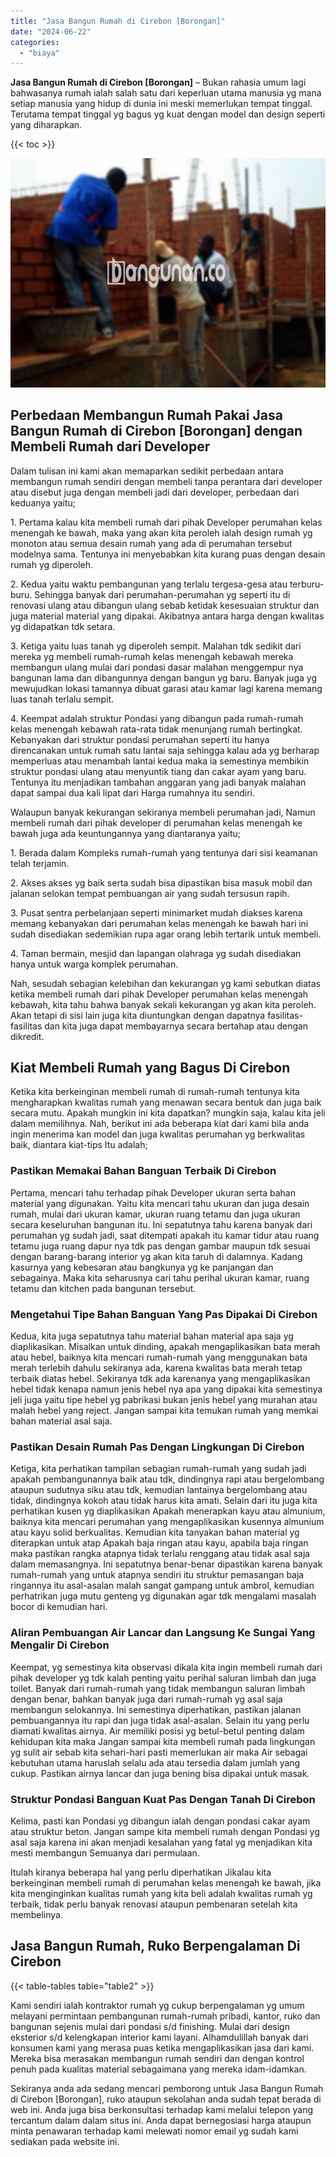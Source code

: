 ```yaml
---
title: "Jasa Bangun Rumah di Cirebon [Borongan]"
date: "2024-06-22"
categories: 
  - "biaya"
---
```


**Jasa Bangun Rumah di Cirebon \[Borongan\]** – Bukan rahasia umum lagi bahwasanya rumah ialah salah satu dari keperluan utama manusia yg mana setiap manusia yang hidup di dunia ini meski memerlukan tempat tinggal. Terutama tempat tinggal yg bagus yg kuat dengan model dan design seperti yang diharapkan.

{{< toc >}}

![Jasa Bangun Rumah di Cirebon [Borongan]](/images/borong-bangunan-41.png)

## Perbedaan Membangun Rumah Pakai Jasa Bangun Rumah di Cirebon \[Borongan\] dengan Membeli Rumah dari Developer

Dalam tulisan ini kami akan memaparkan sedikit perbedaan antara membangun rumah sendiri dengan membeli tanpa perantara dari developer atau disebut juga dengan membeli jadi dari developer, perbedaan dari keduanya yaitu;

1\. Pertama kalau kita membeli rumah dari pihak Developer perumahan kelas menengah ke bawah, maka yang akan kita peroleh ialah design rumah yg monoton atau semua desain rumah yang ada di perumahan tersebut modelnya sama. Tentunya ini menyebabkan kita kurang puas dengan desain rumah yg diperoleh.

2\. Kedua yaitu waktu pembangunan yang terlalu tergesa-gesa atau terburu-buru. Sehingga banyak dari perumahan-perumahan yg seperti itu di renovasi ulang atau dibangun ulang sebab ketidak kesesuaian struktur dan juga material material yang dipakai. Akibatnya antara harga dengan kwalitas yg didapatkan tdk setara.

3\. Ketiga yaitu luas tanah yg diperoleh sempit. Malahan tdk sedikit dari mereka yg membeli rumah-rumah kelas menengah kebawah mereka membangun ulang mulai dari pondasi dasar malahan menggempur nya bangunan lama dan dibangunnya dengan bangun yg baru. Banyak juga yg mewujudkan lokasi tamannya dibuat garasi atau kamar lagi karena memang luas tanah terlalu sempit.

4\. Keempat adalah struktur Pondasi yang dibangun pada rumah-rumah kelas menengah kebawah rata-rata tidak menunjang rumah bertingkat. Kebanyakan dari struktur pondasi perumahan seperti itu hanya direncanakan untuk rumah satu lantai saja sehingga kalau ada yg berharap memperluas atau menambah lantai kedua maka ia semestinya membikin struktur pondasi ulang atau menyuntik tiang dan cakar ayam yang baru. Tentunya itu menjadikan tambahan anggaran yang jadi banyak malahan dapat sampai dua kali lipat dari Harga rumahnya itu sendiri.

Walaupun banyak kekurangan sekiranya membeli perumahan jadi, Namun membeli rumah dari pihak developer di perumahan kelas menengah ke bawah juga ada keuntungannya yang diantaranya yaitu;

1\. Berada dalam Kompleks rumah-rumah yang tentunya dari sisi keamanan telah terjamin.

2\. Akses akses yg baik serta sudah bisa dipastikan bisa masuk mobil dan jalanan selokan tempat pembuangan air yang sudah tersusun rapih.

3\. Pusat sentra perbelanjaan seperti minimarket mudah diakses karena memang kebanyakan dari perumahan kelas menengah ke bawah hari ini sudah disediakan sedemikian rupa agar orang lebih tertarik untuk membeli.

4\. Taman bermain, mesjid dan lapangan olahraga yg sudah disediakan hanya untuk warga komplek perumahan.

Nah, sesudah sebagian kelebihan dan kekurangan yg kami sebutkan diatas ketika membeli rumah dari pihak Developer perumahan kelas menengah kebawah, kita tahu bahwa banyak sekali kekurangan yg akan kita peroleh. Akan tetapi di sisi lain juga kita diuntungkan dengan dapatnya fasilitas-fasilitas dan kita juga dapat membayarnya secara bertahap atau dengan dikredit.

## Kiat Membeli Rumah yang Bagus Di Cirebon

Ketika kita berkeinginan membeli rumah di rumah-rumah tentunya kita mengharapkan kwalitas rumah yang menawan secara bentuk dan juga baik secara mutu. Apakah mungkin ini kita dapatkan? mungkin saja, kalau kita jeli dalam memilihnya. Nah, berikut ini ada beberapa kiat dari kami bila anda ingin menerima kan model dan juga kwalitas perumahan yg berkwalitas baik, diantara kiat-tips Itu adalah;

### Pastikan Memakai Bahan Banguan Terbaik Di Cirebon

Pertama, mencari tahu terhadap pihak Developer ukuran serta bahan material yang digunakan. Yaitu kita mencari tahu ukuran dan juga desain rumah, mulai dari ukuran kamar, ukuran ruang tetamu dan juga ukuran secara keseluruhan bangunan itu. Ini sepatutnya tahu karena banyak dari perumahan yg sudah jadi, saat ditempati apakah itu kamar tidur atau ruang tetamu juga ruang dapur nya tdk pas dengan gambar maupun tdk sesuai dengan barang-barang interior yg akan kita taruh di dalamnya. Kadang kasurnya yang kebesaran atau bangkunya yg ke panjangan dan sebagainya. Maka kita seharusnya cari tahu perihal ukuran kamar, ruang tetamu dan kitchen pada bangunan tersebut.

### Mengetahui Tipe Bahan Banguan Yang Pas Dipakai Di Cirebon

Kedua, kita juga sepatutnya tahu material bahan material apa saja yg diaplikasikan. Misalkan untuk dinding, apakah mengaplikasikan bata merah atau hebel, baiknya kita mencari rumah-rumah yang menggunakan bata merah terlebih dahulu sekiranya ada, karena kwalitas bata merah tetap terbaik diatas hebel. Sekiranya tdk ada karenanya yang mengaplikasikan hebel tidak kenapa namun jenis hebel nya apa yang dipakai kita semestinya jeli juga yaitu tipe hebel yg pabrikasi bukan jenis hebel yang murahan atau malah hebel yang reject. Jangan sampai kita temukan rumah yang memkai bahan material asal saja.

### Pastikan Desain Rumah Pas Dengan Lingkungan Di Cirebon

Ketiga, kita perhatikan tampilan sebagian rumah-rumah yang sudah jadi apakah pembangunannya baik atau tdk, dindingnya rapi atau bergelombang ataupun sudutnya siku atau tdk, kemudian lantainya bergelombang atau tidak, dindingnya kokoh atau tidak harus kita amati. Selain dari itu juga kita perhatikan kusen yg diaplikasikan Apakah menerapkan kayu atau almunium, baiknya kita mencari perumahan yang mengaplikasikan kusennya almunium atau kayu solid berkualitas. Kemudian kita tanyakan bahan material yg diterapkan untuk atap Apakah baja ringan atau kayu, apabila baja ringan maka pastikan rangka atapnya tidak terlalu renggang atau tidak asal saja dalam memasangnya. Ini sepatutnya benar-benar dipastikan karena banyak rumah-rumah yang untuk atapnya sendiri itu struktur pemasangan baja ringannya itu asal-asalan malah sangat gampang untuk ambrol, kemudian perhatrikan juga mutu genteng yg digunakan agar tdk mengalami masalah bocor di kemudian hari.

### Aliran Pembuangan Air Lancar dan Langsung Ke Sungai Yang Mengalir Di Cirebon

Keempat, yg semestinya kita observasi dikala kita ingin membeli rumah dari pihak developer yg tdk kalah penting yaitu perihal saluran limbah dan juga toilet. Banyak dari rumah-rumah yang tidak membangun saluran limbah dengan benar, bahkan banyak juga dari rumah-rumah yg asal saja membangun selokannya. Ini semestinya diperhatikan, pastikan jalanan pembuangannya itu rapi dan juga tidak asal-asalan. Selain itu yang perlu diamati kwalitas airnya. Air memiliki posisi yg betul-betul penting dalam kehidupan kita maka Jangan sampai kita membeli rumah pada lingkungan yg sulit air sebab kita sehari-hari pasti memerlukan air maka Air sebagai kebutuhan utama haruslah selalu ada atau tersedia dalam jumlah yang cukup. Pastikan airnya lancar dan juga bening bisa dipakai untuk masak.

### Struktur Pondasi Banguan Kuat Pas Dengan Tanah Di Cirebon

Kelima, pasti kan Pondasi yg dibangun ialah dengan pondasi cakar ayam atau struktur beton. Jangan sampe kita membeli rumah dengan Pondasi yg asal saja karena ini akan menjadi kesalahan yang fatal yg menjadikan kita mesti membangun Semuanya dari permulaan.

Itulah kiranya beberapa hal yang perlu diperhatikan Jikalau kita berkeinginan membeli rumah di perumahan kelas menengah ke bawah, jika kita menginginkan kualitas rumah yang kita beli adalah kwalitas rumah yg terbaik, tidak perlu banyak renovasi ataupun pembenaran setelah kita membelinya.

## Jasa Bangun Rumah, Ruko Berpengalaman Di Cirebon

{{< table-tables table="table2" >}}

Kami sendiri ialah kontraktor rumah yg cukup berpengalaman yg umum melayani permintaan pembangunan rumah-rumah pribadi, kantor, ruko dan bangunan sejenis mulai dari pondasi s/d finishing. Mulai dari design eksterior s/d kelengkapan interior kami layani. Alhamdulillah banyak dari konsumen kami yang merasa puas ketika mengaplikasikan jasa dari kami. Mereka bisa merasakan membangun rumah sendiri dan dengan kontrol penuh pada kualitas material sebagaimana yang mereka idam-idamkan.

Sekiranya anda ada sedang mencari pemborong untuk Jasa Bangun Rumah di Cirebon \[Borongan\], ruko ataupun sekolahan anda sudah tepat berada di web ini. Anda juga bisa berkonsultasi terhadap kami melalui telepon yang tercantum dalam dalam situs ini. Anda dapat bernegosiasi harga ataupun minta penawaran terhadap kami melewati nomor email yg sudah kami sediakan pada website ini.
